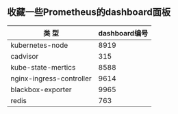 ## 收藏一些Prometheus的dashboard面板

| 类 型 | dashboard编号 | 
| ----- | ------ |
| kubernetes-node | 8919 |
| cadvisor | 315 |
| kube-state-mertics | 8588 |
| nginx-ingress-controller | 9614 |
| blackbox-exporter | 9965 |
| redis | 763 |